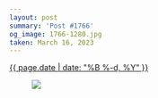 ```yaml
---
layout: post
summary: 'Post #1766'
og_image: 1766-1280.jpg
taken: March 16, 2023
---
```


<div class="post">
 <time>
  <a href="/1766">
   {{ page.date | date: "%B %-d, %Y" }}
  </a>
 </time>
 <a href="/1766">
  <figure data-taken="3/16/2023">
   <img sizes="(min-width: 700px) 50vw, calc(100vw - 2rem)" src="{{ site.assets_url }}/1766-640.jpg" srcset="{{ site.assets_url }}/1766-320.jpg 320w, {{ site.assets_url }}/1766-640.jpg 640w, {{ site.assets_url }}/1766-960.jpg 960w, {{ site.assets_url }}/1766-1280.jpg 1280w"/>
  </figure>
 </a>
</div>
